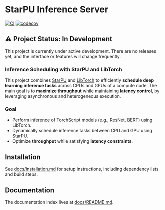 # StarPU Inference Server

[![CI][ci-badge]][ci-url]
[![codecov][codecov-badge]][codecov-url]
<!--[![SonarQube Cloud][sonar-badge]][sonar-url]-->

## ⚠️ Project Status: In Development

This project is currently under active development. There are no releases yet,
and the interface or features will change frequently.

### Inference Scheduling with StarPU and LibTorch

This project combines [StarPU](https://starpu.gitlabpages.inria.fr/) and
[LibTorch](https://pytorch.org/cppdocs/) to efficiently **schedule deep learning
inference tasks** across CPUs and GPUs of a compute node. The main goal is to
**maximize throughput** while maintaining **latency control**, by leveraging
asynchronous and heterogeneous execution.

### Goal

- Perform inference of TorchScript models (e.g., ResNet, BERT) using LibTorch.
- Dynamically schedule inference tasks between CPU and GPU using StarPU.
- Optimize **throughput** while satisfying **latency constraints**.

## Installation

See [docs/installation.md](docs/installation.md) for setup instructions,
including dependency lists and build steps.

## Documentation

The documentation index lives at [docs/README.md](docs/README.md).

[ci-badge]:
  https://github.com/daxmawal/StarPU-Inference-Server/actions/workflows/ci.yml/badge.svg?branch=main
[ci-url]:
  https://github.com/daxmawal/StarPU-Inference-Server/actions/workflows/ci.yml?query=branch%3Amain
[codecov-badge]:
  https://codecov.io/github/daxmawal/StarPU-Inference-Server/graph/badge.svg?token=WV7HQ2N4T6
[codecov-url]:
  https://codecov.io/github/daxmawal/StarPU-Inference-Server
<!--[sonar-badge]:
  https://sonarcloud.io/images/project_badges/sonarcloud-dark.svg
[sonar-url]:
  https://sonarcloud.io/summary/new_code?id=daxmawal_StarPU-Inference-Server-->
